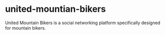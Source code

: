 # united-mountian-bikers
United Mountain Bikers  is a social networking platform specifically designed for mountain bikers.
